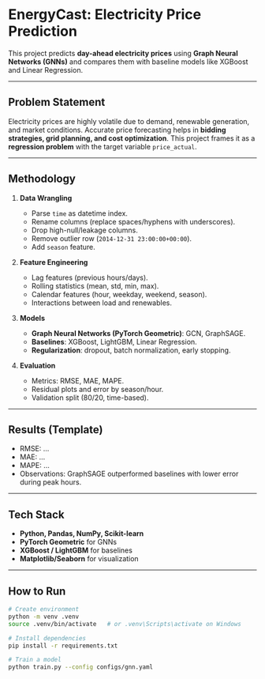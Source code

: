 # EnergyCast: Electricity Price Prediction

This project predicts **day-ahead electricity prices** using **Graph Neural Networks (GNNs)** and compares them with baseline models like XGBoost and Linear Regression.

---

## Problem Statement
Electricity prices are highly volatile due to demand, renewable generation, and market conditions. Accurate price forecasting helps in **bidding strategies, grid planning, and cost optimization**. This project frames it as a **regression problem** with the target variable `price_actual`.

---

## Methodology
1. **Data Wrangling**
   - Parse `time` as datetime index.
   - Rename columns (replace spaces/hyphens with underscores).
   - Drop high-null/leakage columns.
   - Remove outlier row (`2014-12-31 23:00:00+00:00`).
   - Add `season` feature.

2. **Feature Engineering**
   - Lag features (previous hours/days).
   - Rolling statistics (mean, std, min, max).
   - Calendar features (hour, weekday, weekend, season).
   - Interactions between load and renewables.

3. **Models**
   - **Graph Neural Networks (PyTorch Geometric)**: GCN, GraphSAGE.
   - **Baselines**: XGBoost, LightGBM, Linear Regression.
   - **Regularization**: dropout, batch normalization, early stopping.

4. **Evaluation**
   - Metrics: RMSE, MAE, MAPE.
   - Residual plots and error by season/hour.
   - Validation split (80/20, time-based).

---

## Results (Template)
- RMSE: …
- MAE: …
- MAPE: …
- Observations: GraphSAGE outperformed baselines with lower error during peak hours.

---

## Tech Stack
- **Python, Pandas, NumPy, Scikit-learn**
- **PyTorch Geometric** for GNNs
- **XGBoost / LightGBM** for baselines
- **Matplotlib/Seaborn** for visualization

---

## How to Run
```bash
# Create environment
python -m venv .venv
source .venv/bin/activate   # or .venv\Scripts\activate on Windows

# Install dependencies
pip install -r requirements.txt

# Train a model
python train.py --config configs/gnn.yaml
